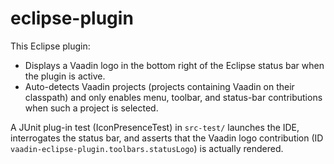 # eclipse-plugin

This Eclipse plugin:
- Displays a Vaadin logo in the bottom right of the Eclipse status bar when the plugin is active.
- Auto-detects Vaadin projects (projects containing Vaadin on their classpath) and only enables menu, toolbar, and status-bar contributions when such a project is selected.

A JUnit plug-in test (IconPresenceTest) in `src-test/` launches the IDE, interrogates the status bar, and asserts that the Vaadin logo contribution (ID `vaadin-eclipse-plugin.toolbars.statusLogo`) is actually rendered.
